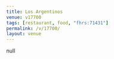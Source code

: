 ```yaml
---
title: Los Argentinos
venue: v17700
tags: [restaurant, food, "fhrs:71431"]
permalink: /v/17700/
layout: venue
---
```

null